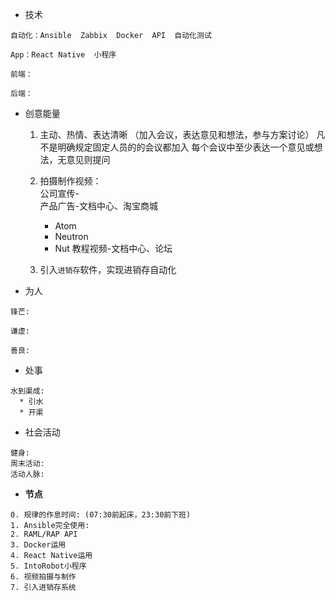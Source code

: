 * 技术

```
自动化：Ansible  Zabbix  Docker  API  自动化测试

App：React Native  小程序

前端：

后端：
```

* 创意能量

  1. 主动、热情、表达清晰 （加入会议，表达意见和想法，参与方案讨论）
      凡不是明确规定固定人员的的会议都加入
      每个会议中至少表达一个意见或想法，无意见则提问
  2. 拍摄制作视频：  
      公司宣传-  
         产品广告-文档中心、淘宝商城

     * Atom
     * Neutron
     * Nut
       教程视频-文档中心、论坛

  3. 引入`进销存`软件，实现进销存自动化

* 为人

```
锋芒:

谦虚: 

善良:
```

* 处事

```
水到渠成:
  * 引水
  * 开渠
```

* 社会活动

```
健身:
周末活动:
活动人脉:
```

* **节点**

```
0. 规律的作息时间: (07:30前起床，23:30前下班)
1. Ansible完全使用:
2. RAML/RAP API
3. Docker运用
4. React Native运用
5. IntoRobot小程序
6. 视频拍摄与制作
7. 引入进销存系统
```




